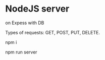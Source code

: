 # NodeJS server 

on Expess with DB

Types of requests: GET, POST, PUT, DELETE. 

npm i 

npm run server